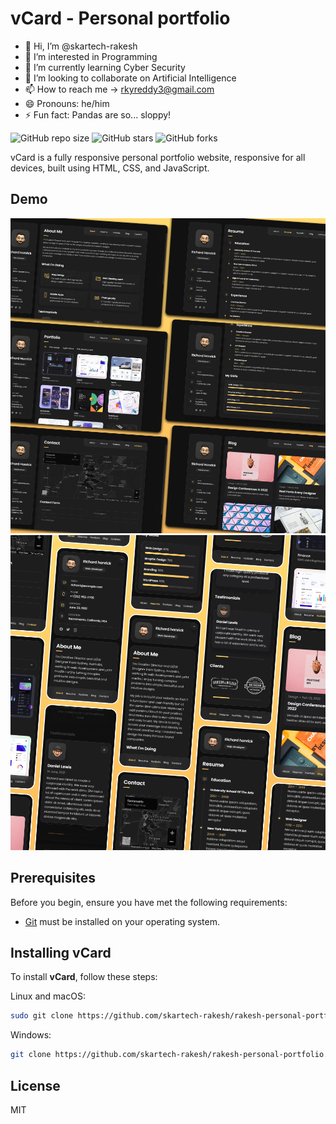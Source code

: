 # vCard - Personal portfolio

- 👋 Hi, I’m @skartech-rakesh
- 👀 I’m interested in Programming
- 🌱 I’m currently learning Cyber Security
- 💞️ I’m looking to collaborate on Artificial Intelligence
- 📫 How to reach me -> rkyreddy3@gmail.com
- 😄 Pronouns: he/him
- ⚡ Fun fact: Pandas are so... sloppy!

<!---
skartech-rakesh/skartech-rakesh is a ✨ special ✨ repository because its `README.md` (this file) appears on your GitHub profile.
You can click the Preview link to take a look at your changes.
--->

![GitHub repo size](https://img.shields.io/github/repo-size/skartech-rakesh/skartech-rakesh.github.io)
![GitHub stars](https://img.shields.io/github/stars/skartech-rakesh/skartech-rakesh.github.io)
![GitHub forks](https://img.shields.io/github/forks/skartech-rakesh/skartech-rakesh.github.io)

vCard is a fully responsive personal portfolio website, responsive for all devices, built using HTML, CSS, and JavaScript.

## Demo

![vCard Desktop Demo](./website-demo-image/desktop.png "Desktop Demo")
![vCard Mobile Demo](./website-demo-image/mobile.png "Mobile Demo")

## Prerequisites

Before you begin, ensure you have met the following requirements:

* [Git](https://git-scm.com/downloads "Download Git") must be installed on your operating system.

## Installing vCard

To install **vCard**, follow these steps:

Linux and macOS:

```bash
sudo git clone https://github.com/skartech-rakesh/rakesh-personal-portfolio.git
```

Windows:

```bash
git clone https://github.com/skartech-rakesh/rakesh-personal-portfolio.git
```


## License

MIT
